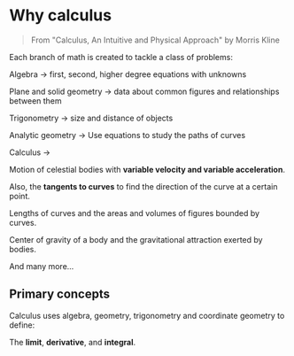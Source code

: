 # Why calculus

> From "Calculus, An Intuitive and Physical Approach" by Morris Kline

Each branch of math is created to tackle a class of problems:

Algebra -> first, second, higher degree equations with unknowns

Plane and solid geometry -> data about common figures and relationships between them

Trigonometry -> size and distance of objects

Analytic geometry -> Use equations to study the paths of curves

Calculus ->

Motion of celestial bodies with **variable velocity and variable acceleration**.

Also, the **tangents to curves** to find the direction of the curve at a certain point.

Lengths of curves and the areas and volumes of figures bounded by curves.

Center of gravity of a body and the gravitational attraction exerted by bodies.

And many more...

## Primary concepts

Calculus uses algebra, geometry, trigonometry and coordinate geometry to define:

The **limit**, **derivative**, and **integral**.
